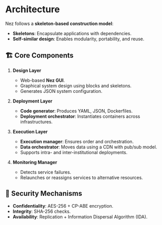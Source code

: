 # Architecture

Nez follows a **skeleton-based construction model**:
- **Skeletons**: Encapsulate applications with dependencies.  
- **Self-similar design**: Enables modularity, portability, and reuse.  

## 🏗️ Core Components
1. **Design Layer**
   - Web-based **Nez GUI**.  
   - Graphical system design using blocks and skeletons.  
   - Generates JSON system configuration.

2. **Deployment Layer**
   - **Code generator**: Produces YAML, JSON, Dockerfiles.  
   - **Deployment orchestrator**: Instantiates containers across infrastructures.  

3. **Execution Layer**
   - **Execution manager**: Ensures order and orchestration.  
   - **Data orchestrator**: Moves data using a CDN with pub/sub model.  
   - Supports intra- and inter-institutional deployments.  

4. **Monitoring Manager**
   - Detects service failures.  
   - Relaunches or reassigns services to alternative resources.  

## 🔐 Security Mechanisms
- **Confidentiality**: AES-256 + CP-ABE encryption.  
- **Integrity**: SHA-256 checks.  
- **Availability**: Replication + Information Dispersal Algorithm (IDA).  
